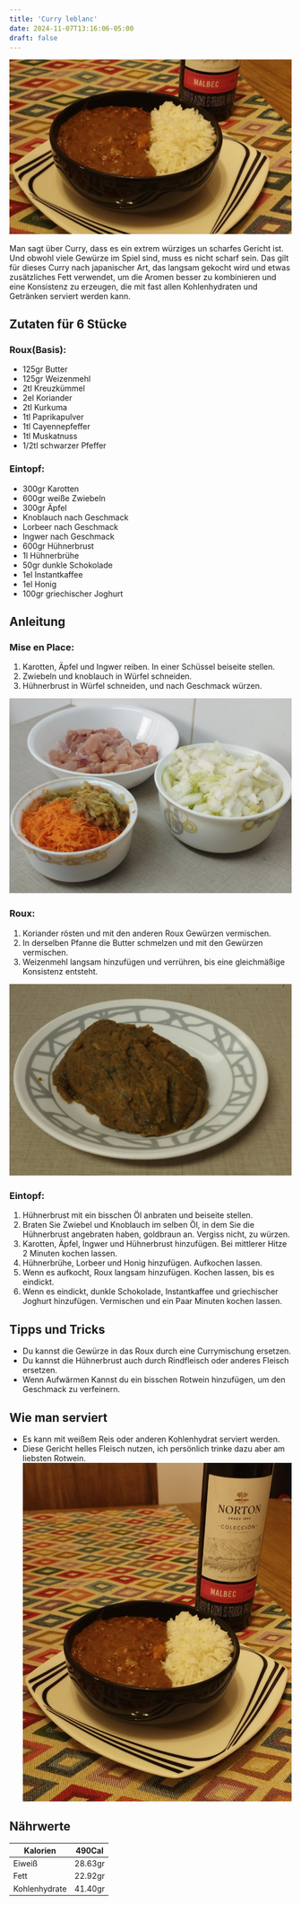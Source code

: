 ```yaml
---
title: 'Curry leblanc'
date: 2024-11-07T13:16:06-05:00
draft: false
---
```


![Serviert](images/serving.jpg)

Man sagt über Curry, dass es ein extrem würziges un scharfes Gericht ist. Und obwohl viele Gewürze im Spiel sind, muss es nicht scharf sein. Das gilt für dieses Curry nach japanischer Art, das langsam gekocht wird und etwas zusätzliches Fett verwendet, um die Aromen besser zu kombinieren und eine Konsistenz zu erzeugen, die mit fast allen Kohlenhydraten und Getränken serviert werden kann.

<!--more-->

## Zutaten für 6 Stücke

### Roux(Basis):
- 125gr Butter
- 125gr Weizenmehl
- 2tl Kreuzkümmel
- 2el Koriander
- 2tl Kurkuma
- 1tl Paprikapulver
- 1tl Cayennepfeffer
- 1tl Muskatnuss
- 1/2tl schwarzer Pfeffer

### Eintopf:
- 300gr Karotten
- 600gr weiße Zwiebeln
- 300gr Äpfel
- Knoblauch nach Geschmack
- Lorbeer nach Geschmack
- Ingwer nach Geschmack
- 600gr Hühnerbrust
- 1l Hühnerbrühe
- 50gr dunkle Schokolade
- 1el Instantkaffee
- 1el Honig
- 100gr griechischer Joghurt

## Anleitung
### Mise en Place:
1. Karotten, Äpfel und Ingwer reiben. In einer Schüssel beiseite stellen.
2. Zwiebeln und knoblauch in Würfel schneiden.
3. Hühnerbrust in Würfel schneiden, und nach Geschmack würzen.

![Mise en Place](images/mise-en-place.jpg)

### Roux:
1. Koriander rösten und mit den anderen Roux Gewürzen vermischen.
2. In derselben Pfanne die Butter schmelzen und mit den Gewürzen vermischen.
3. Weizenmehl langsam hinzufügen und verrühren, bis eine gleichmäßige Konsistenz entsteht.

![Roux](images/roux.jpg)

### Eintopf:
1. Hühnerbrust mit ein bisschen Öl anbraten und beiseite stellen.
2. Braten Sie Zwiebel und Knoblauch im selben Öl, in dem Sie die Hühnerbrust angebraten haben, goldbraun an. Vergiss nicht, zu würzen.
3. Karotten, Äpfel, Ingwer und Hühnerbrust hinzufügen. Bei mittlerer Hitze 2 Minuten kochen lassen.
4. Hühnerbrühe, Lorbeer und Honig hinzufügen. Aufkochen lassen.
5. Wenn es aufkocht, Roux langsam hinzufügen. Kochen lassen, bis es eindickt.
6. Wenn es eindickt, dunkle Schokolade, Instantkaffee und griechischer Joghurt hinzufügen. Vermischen und ein Paar Minuten kochen lassen.

## Tipps und Tricks
- Du kannst die Gewürze in das Roux durch eine Currymischung ersetzen.
- Du kannst die Hühnerbrust auch durch Rindfleisch oder anderes Fleisch ersetzen.
- Wenn Aufwärmen Kannst du ein bisschen Rotwein hinzufügen, um den Geschmack zu verfeinern.

## Wie man serviert
- Es kann mit weißem Reis oder anderen Kohlenhydrat serviert werden.
- Diese Gericht helles Fleisch nutzen, ich persönlich trinke dazu aber am liebsten Rotwein.
![Fertig](images/hero-shot.jpg)


## Nährwerte

| Kalorien      | 490Cal  |
|---------------|---------|
| Eiweiß        | 28.63gr |
| Fett          | 22.92gr |
| Kohlenhydrate | 41.40gr |
